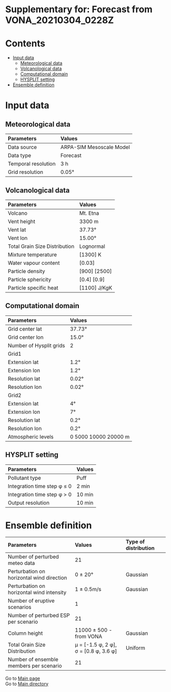 
Supplementary for: Forecast from VONA_20210304_0228Z
====================================================

Contents
========

* [Input data](#input-data)
	* [Meteorological data](#meteorological-data)
	* [Volcanological data](#volcanological-data)
	* [Computational domain](#computational-domain)
	* [HYSPLIT setting](#hysplit-setting)
* [Ensemble definition](#ensemble-definition)

# Input data

## Meteorological data
  

|Parameters|Values|
| :--- | :--- |
|Data source|ARPA-SIM Mesoscale Model|
|Data type|Forecast|
|Temporal resolution|3 h|
|Grid resolution|0.05°|

## Volcanological data
  

|Parameters|Values|
| :--- | :--- |
|Volcano|Mt. Etna|
|Vent height|3300 m|
|Vent lat|37.73°|
|Vent lon|15.00°|
|Total Grain Size Distribution|Lognormal|
|Mixture temperature|[1300] K|
|Water vapour content|[0.03]|
|Particle density|[900] [2500]|
|Particle sphericity|[0.4] [0.9]|
|Particle specific heat|[1100] J/KgK|

## Computational domain
  

|Parameters|Values|
| :--- | :--- |
|Grid center lat|37.73°|
|Grid center lon|15.0°|
|Number of Hysplit grids|2|
|Grid1||
|Extension lat|1.2°|
|Extension lon|1.2°|
|Resolution lat|0.02°|
|Resolution lon|0.02°|
|Grid2||
|Extension lat|4°|
|Extension lon|7°|
|Resolution lat|0.2°|
|Resolution lon|0.2°|
|Atmospheric levels|0 5000 10000 20000 m|

## HYSPLIT setting
  

|Parameters|Values|
| :--- | :--- |
|Pollutant type|Puff|
|Integration time step φ ≤ 0 |2 min|
|Integration time step φ > 0 |10 min|
|Output resolution|10 min|

# Ensemble definition
  

|Parameters|Values|Type of distribution|
| :--- | :--- | :--- |
|Number of perturbed meteo data|21||
|Perturbation on horizontal wind direction |0 ± 20°|Gaussian|
|Perturbation on horizontal wind intensity|1 ± 0.5m/s|Gaussian|
|Number of eruptive scenarios|1||
|Number of perturbed ESP per scenario|21||
|Column height|11000 ± 500 - from VONA|Gaussian|
|Total Grain Size Distribution|μ = [-1.5 φ, 2 φ], σ = [0.8 φ, 3.6 φ]|Uniform|
|Number of ensemble members per scenario|21||
  
Go to [Main page](https://github.com/federicapardini/Real_time_ash_forecast/tree/main/FORECAST_RESULTS/20210304_0228Z)  
Go to [Main directory](https://github.com/federicapardini/Real_time_ash_forecast)